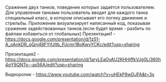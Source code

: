 ﻿Сражение двух танков, поведение которых задаётся пользователем. Для управления танками пользователь вводит для каждого танка специальный класс, в котором описывает его логику движение и стрельбы. Приложение визуализирует написанный код, показывая сражение задействованных танков.(если будет время - разбить по файлам избавиться от глобальных)
Презентация1 - https://docs.google.com/presentation/d/1z51-A_oAnkDR_gQnj48FYjfJltb_PJcmr1BoKwvYCKc/edit?usp=sharing

Презентация2 - https://docs.google.com/presentation/d/1aryLEaOvAU2KHHiffkVJg0Li360h4qY9QNTo--as56A/edit?usp=sharing

Видеоролик - https://www.youtube.com/watch?v=uHEkP8wDJFA&t=3s
